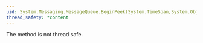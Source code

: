 ```yaml
---
uid: System.Messaging.MessageQueue.BeginPeek(System.TimeSpan,System.Object)
thread_safety: *content
---
```


The method is not thread safe.


